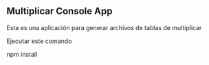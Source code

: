 
## Multiplicar Console App

Esta es una aplicación para generar archivos 
de tablas de multiplicar

Ejecutar este comando

npm install